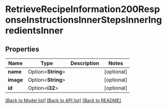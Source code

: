 # RetrieveRecipeInformation200ResponseInstructionsInnerStepsInnerIngredientsInner

## Properties

Name | Type | Description | Notes
------------ | ------------- | ------------- | -------------
**name** | Option<**String**> |  | [optional]
**image** | Option<**String**> |  | [optional]
**id** | Option<**i32**> |  | [optional]

[[Back to Model list]](../README.md#documentation-for-models) [[Back to API list]](../README.md#documentation-for-api-endpoints) [[Back to README]](../README.md)


